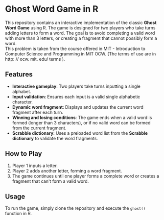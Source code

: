 # Ghost Word Game in R

This repository contains an interactive implementation of the classic **Ghost Word Game** using R. The game is designed for two players who take turns adding letters to form a word. The goal is to avoid completing a valid word with more than 3 letters, or creating a fragment that cannot possibly form a word.  
This problem is taken from the course offered in MIT - Introduction to Computer Science and Programming in MIT OCW. (The terms of use are in http: // ocw. mit. edu/ terms ).  

## Features
- **Interactive gameplay**: Two players take turns inputting a single alphabet.
- **Input validation**: Ensures each input is a valid single alphabetic character.
- **Dynamic word fragment**: Displays and updates the current word fragment after each turn.
- **Winning and losing conditions**: The game ends when a valid word is formed (longer than 3 characters), or if no valid word can be formed from the current fragment.
- **Scrabble dictionary**: Uses a preloaded word list from the **Scrabble dictionary** to validate the word fragments.

## How to Play
1. Player 1 inputs a letter.
2. Player 2 adds another letter, forming a word fragment.
3. The game continues until one player forms a complete word or creates a fragment that can't form a valid word.

## Usage
To run the game, simply clone the repository and execute the `ghost()` function in R.
